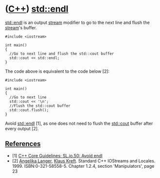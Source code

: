 # ([C++](Cpp.md)) [std::endl](CppStdEndl.md)

[std::endl](CppStdEndl.md) is an output [stream](CppStream.md) modifier
to go to the next line and flush the [stream](CppStream.md)'s buffer.

```
#include <iostream>  

int main() 
{   
  //Go to next line and flush the std::cout buffer   
  std::cout << std::endl; 
}
```

The code above is equivalent to the code below [2]:

```
#include <iostream>  

int main() 
{   
  //Go to next line   
  std::cout << '\n';   
  //Flush the std::cout buffer   
  std::cout.flush(); 
}
```

Avoid [std::endl](CppStdEndl.md) [1], as one does not need to flush the [std::cout](CppCout.md) buffer after every output [2].

## [References](CppReferences.md)

 * [1] [C++ Core Guidelines: SL.io.50: Avoid endl](https://github.com/isocpp/CppCoreGuidelines/blob/master/CppCoreGuidelines.md#Rio-endl)
 * [2] [Angelika Langer](CppAngelikaLanger.md), [Klaus Kreft](CppKlausKreft.md). Standard C++ IOStreams and Locales. 1999. ISBN:0-321-58558-5. Chapter 1.2.4, section 'Manipulators', page 23
